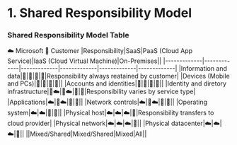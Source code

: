 # 1. Shared Responsibility Model

### Shared Responsibility Model Table 
:cloud: Microsoft :frowning_person: Customer
|Responsibility|SaaS|PaaS (Cloud App Service)|IaaS (Cloud Virtual Machine)|On-Premises||
|-------------|-------------|-------------|-------------|-------------|-------------|
|Information and data|:frowning_person:|:frowning_person:|:frowning_person:|:frowning_person:|Responsibility always reatained by customer|
|Devices (Mobile and PCs)|:frowning_person:|:frowning_person:|:frowning_person:|:frowning_person:||
|Accounts and identities|:frowning_person:|:frowning_person:|:frowning_person:|:frowning_person:||
|Identity and diretory infrastructure|:frowning_person::cloud:|:frowning_person::cloud:|:frowning_person:|:frowning_person:|Responsibility varies by service type|
|Applications|:cloud:|:frowning_person::cloud:|:frowning_person:|:frowning_person:||
|Network controls|:cloud:|:frowning_person::cloud:|:frowning_person:|:frowning_person:||
|Operating system|:cloud:|:cloud:|:frowning_person:|:frowning_person:||
|Physical host|:cloud:|:cloud:|:cloud:|:frowning_person:|Responsibility transfers to cloud provider|
|Physical network|:cloud:|:cloud:|:cloud:|:frowning_person:||
|Physical datacenter|:cloud:|:cloud:|:cloud:|:frowning_person:||
||Mixed/Shared|Mixed/Shared|Mixed|All||


